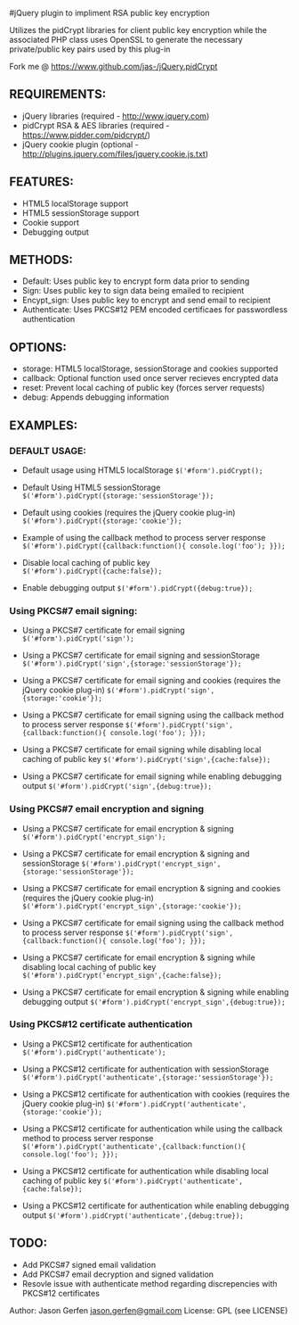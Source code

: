 
#jQuery plugin to impliment RSA public key encryption

  Utilizes the pidCrypt libraries for client public key
  encryption while the associated PHP class uses
  OpenSSL to generate the necessary private/public key pairs used
  by this plug-in

  Fork me @ https://www.github.com/jas-/jQuery.pidCrypt

## REQUIREMENTS:
* jQuery libraries (required - http://www.jquery.com)
* pidCrypt RSA & AES libraries (required - https://www.pidder.com/pidcrypt/)
* jQuery cookie plugin (optional - http://plugins.jquery.com/files/jquery.cookie.js.txt)

## FEATURES:
* HTML5 localStorage support
* HTML5 sessionStorage support
* Cookie support
* Debugging output

## METHODS:
* Default: Uses public key to encrypt form data prior to sending
* Sign: Uses public key to sign data being emailed to recipient
* Encypt_sign: Uses public key to encrypt and send email to recipient
* Authenticate: Uses PKCS#12 PEM encoded certificaes for passwordless authentication

## OPTIONS:
* storage: HTML5 localStorage, sessionStorage and cookies supported
* callback: Optional function used once server recieves encrypted data
* reset: Prevent local caching of public key (forces server requests)
* debug: Appends debugging information

## EXAMPLES:

### DEFAULT USAGE:
* Default usage using HTML5 localStorage
```$('#form').pidCrypt();```

* Default Using HTML5 sessionStorage
```$('#form').pidCrypt({storage:'sessionStorage'});```

* Default using cookies (requires the jQuery cookie plug-in)
```$('#form').pidCrypt({storage:'cookie'});```

* Example of using the callback method to process server response
```$('#form').pidCrypt({callback:function(){ console.log('foo'); }});```

* Disable local caching of public key
```$('#form').pidCrypt({cache:false});```

* Enable debugging output
```$('#form').pidCrypt({debug:true});```

### Using PKCS#7 email signing:
* Using a PKCS#7 certificate for email signing
```$('#form').pidCrypt('sign');```

* Using a PKCS#7 certificate for email signing and sessionStorage
```$('#form').pidCrypt('sign',{storage:'sessionStorage'});```

* Using a PKCS#7 certificate for email signing and cookies (requires the jQuery cookie plug-in)
```$('#form').pidCrypt('sign',{storage:'cookie'});```

* Using a PKCS#7 certificate for email signing using the callback method to process server response
```$('#form').pidCrypt('sign',{callback:function(){ console.log('foo'); }});```

* Using a PKCS#7 certificate for email signing while disabling local caching of public key
```$('#form').pidCrypt('sign',{cache:false});```

* Using a PKCS#7 certificate for email signing while enabling debugging output
```$('#form').pidCrypt('sign',{debug:true});```

### Using PKCS#7 email encryption and signing
* Using a PKCS#7 certificate for email encryption & signing
```$('#form').pidCrypt('encrypt_sign');```

* Using a PKCS#7 certificate for email encryption & signing and sessionStorage
```$('#form').pidCrypt('encrypt_sign',{storage:'sessionStorage'});```

* Using a PKCS#7 certificate for email encryption & signing and cookies (requires the jQuery cookie plug-in)
```$('#form').pidCrypt('encrypt_sign',{storage:'cookie'});```

* Using a PKCS#7 certificate for email signing using the callback method to process server response
```$('#form').pidCrypt('sign',{callback:function(){ console.log('foo'); }});```

* Using a PKCS#7 certificate for email encryption & signing while disabling local caching of public key
```$('#form').pidCrypt('encrypt_sign',{cache:false});```

* Using a PKCS#7 certificate for email encryption & signing while enabling debugging output
```$('#form').pidCrypt('encrypt_sign',{debug:true});```

### Using PKCS#12 certificate authentication
* Using a PKCS#12 certificate for authentication
```$('#form').pidCrypt('authenticate');```

* Using a PKCS#12 certificate for authentication with sessionStorage
```$('#form').pidCrypt('authenticate',{storage:'sessionStorage'});```

* Using a PKCS#12 certificate for authentication with cookies (requires the jQuery cookie plug-in)
```$('#form').pidCrypt('authenticate',{storage:'cookie'});```

* Using a PKCS#12 certificate for authentication while using the callback method to process server response
```$('#form').pidCrypt('authenticate',{callback:function(){ console.log('foo'); }});```

* Using a PKCS#12 certificate for authentication while disabling local caching of public key
```$('#form').pidCrypt('authenticate',{cache:false});```

* Using a PKCS#12 certificate for authentication while enabling debugging output
```$('#form').pidCrypt('authenticate',{debug:true});```

## TODO:
* Add PKCS#7 signed email validation
* Add PKCS#7 email decryption and signed validation
* Resovle issue with authenticate method regarding discrepencies with PKCS#12 certificates

Author: Jason Gerfen <jason.gerfen@gmail.com>
License: GPL (see LICENSE)
